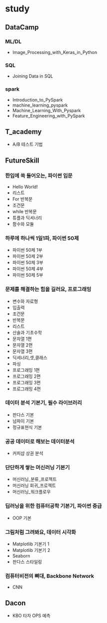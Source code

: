 # study
## DataCamp
### ML/DL
  * Image_Processing_with_Keras_in_Python
### SQL
  * Joining Data in SQL
### spark
  * Introduction_to_PySpark
  * machine_learning_pyspark
  * Machine_Learning_With_Pyspark
  * Feature_Engineering_with_PySpark

## T_academy
 *  A/B 테스트 기법

## FutureSkill
### 한입에 쏙 들어오는, 파이썬 입문
  * Hello World!
  * 리스트
  * For 반복문
  * 조건문
  * while 반복문
  * 튜플과 딕셔너리
  * 함수와 모듈 
  
### 하루에 하나씩 1일1파, 파이썬 50제
  * 파이썬 50제 1부
  * 파이썬 50제 2부
  * 파이썬 50제 3부
  * 파이썬 50제 4부
  * 파이썬 50제 5부

### 문제를 해결하는 힘을 길러요, 프로그래밍
  * 변수와 자료형
  * 입출력
  * 조건문
  * 반복문
  * 리스트
  * 산술과 기초수학
  * 문자열 1편
  * 문자열 2편
  * 문자열 3편
  * 딕셔너리,셋,클래스
  * 파싱
  * 프로그래밍 1편
  * 프로그래밍 2편
  * 프로그래밍 3편
  * 프로그래밍 4편 

### 데이터 분석 기본기, 필수 라이브러리
  * 판다스 기본 
  * 넘파이 기본
  * 정규표현식 기본

### 공공 데이터로 해보는 데이터분석
  * 커피샵 상권 분석

### 단단하게 쌓는 머신러닝 기본기
  * 머신러닝_분류_프로젝트
  * 머신러닝 회귀_프로젝트
  * 머신러닝_워크플로우
### 딥러닝을 위한 컴퓨터공학 기본기, 파이썬 중급
  * OOP 기본
  
### 그림처럼 그려봐요, 데이터 시각화
  * Matplotlib 기본기 1
  * Matplotlib 기본기 2
  * Seaborn 
  * 판다스 스타일링
### 컴퓨터비전의 뼈대, Backbone Network
  * CNN

## Dacon
  * KBO 타자 OPS 예측
